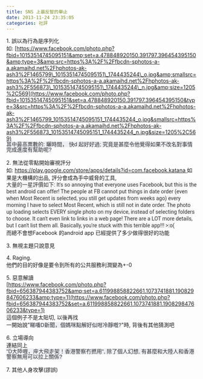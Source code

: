 ```yaml
---
title: SNS 上最反智的舉止
date: 2013-11-24 23:35:05
categories: 社評
---
```


1\. 誤以為行為是序列化  
如: [https://www.facebook.com/photo.php?fbid=10153514745095151&amp;set=a.478848920150.391797.396454395150&amp;type=3&amp;src=https%3A%2F%2Ffbcdn-sphotos-a-a.akamaihd.net%2Fhphotos-ak-ash3%2F1465799\_10153514745095151\_1744435244\_o.jpg&amp;smallsrc=https%3A%2F%2Ffbcdn-sphotos-a-a.akamaihd.net%2Fhphotos-ak-ash3%2F556873\_10153514745095151\_1744435244\_n.jpg&amp;size=1205%2C569](https://www.facebook.com/photo.php?fbid=10153514745095151&set=a.478848920150.391797.396454395150&type=3&src=https%3A%2F%2Ffbcdn-sphotos-a-a.akamaihd.net%2Fhphotos-ak-ash3%2F1465799_10153514745095151_1744435244_o.jpg&smallsrc=https%3A%2F%2Ffbcdn-sphotos-a-a.akamaihd.net%2Fhphotos-ak-ash3%2F556873_10153514745095151_1744435244_n.jpg&size=1205%2C569)  
<span style="color: rgb(51, 51, 51); font-family: 'lucida grande', tahoma, verdana, arial, sans-serif; line-height: 14px; background-color: rgb(237, 239, 244);">其中最高票數的: 曬時間， 快d 起好好過; 究竟是甚麼令他覺得如果不改名對事情完成進度有幫助呢?  
</span>  
2\. 無法從零點開始審視評分  
如: [https://play.google.com/store/apps/details?id=com.facebook.katana  ](https://play.google.com/store/apps/details?id=com.facebook.katana)如果是大機構的出品, 評分會成為手中威脅的工具,   
<span style="color: rgb(51, 51, 51); font-family: Roboto, Arial, sans-serif; line-height: 18px; background-color: rgb(245, 245, 245);">大量的一星評價如下: <span style="color: rgb(51, 51, 51); font-family: Roboto, Arial, sans-serif; line-height: 18px; background-color: rgb(245, 245, 245);"> It's so annoying that everyone uses Facebook, but this is the best android can offer! The people at FB cannot put things in date order (even when Most Recent is selected, you still get updates from weeks ago) every morning I have to select Most Recent, which is still not in date order. The photo up loading selects EVERY single photo on my device, instead of selecting folders to choose. It can't even link to links in a web page! There are a LOT more details, but I can't list them all. Basically, you're stuck with this terrible app!!! &gt;:o(</span>  
</span>而總不會想Facebook 的android app 已經提供了多少做得很好的功能  
  
3\. 無視主題只說意見  
  
4\. Raging.  
他們的目的好像是要令到所有的公共服務利潤變為+-0  
  
5\. 惡意解讀  
[](https://www.facebook.com/photo.php?fbid=656387944383752&set=a.611998858822661.1073741881.190829847606233&type=1)[https://www.facebook.com/photo.php?fbid=656387944383752&amp;set=a.611998858822661.1073741881.190829847606233&amp;type=1](https://www.facebook.com/photo.php?fbid=656387944383752&set=a.611998858822661.1073741881.190829847606233&type=1)  
這個例子不是太貼切, 以後再找  
一開始說"<span style="color: rgb(51, 51, 51); font-family: 'lucida grande', tahoma, verdana, arial, sans-serif; line-height: 14px; background-color: rgb(237, 239, 244);">睇噃D新聞，個媽咪點解好似咁冷靜嘅?</span>"時, 背後有其他猜測吧  
  
6\. 立場導向  
連結同上  
<span style="color: rgb(51, 51, 51); font-family: 'lucida grande', tahoma, verdana, arial, sans-serif; line-height: 14px; background-color: rgb(237, 239, 244);">"D大陸喱，座大飛走架！香港警察冇撚用", 除了個人幻想, 有甚麼和大陸人和香港警察無用可以拉上關係?  
</span>  
7\. 其他人身攻擊(謬誤)  
  
  
[  
  ](https://www.facebook.com/photo.php?fbid=656387944383752&set=a.611998858822661.1073741881.190829847606233&type=1)